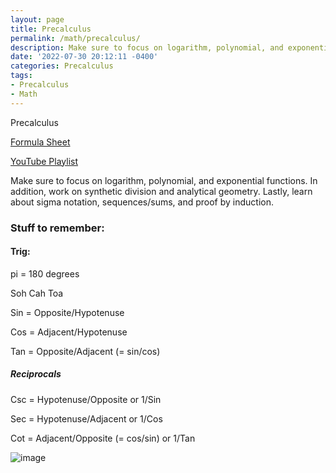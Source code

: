 ```yaml
---
layout: page
title: Precalculus
permalink: /math/precalculus/
description: Make sure to focus on logarithm, polynomial, and exponential functions.  In addition, work on synthetic division and analytical geometry. Lastly, learn about sigma notation,  sequences/sums, and proof by induction. 
date: '2022-07-30 20:12:11 -0400'
categories: Precalculus
tags:
- Precalculus
- Math
---
```



Precalculus

[Formula Sheet](https://github.com/avipars/CS-Resources/files/8949180/Precalculus.Formula.Sheet.pdf)


[YouTube Playlist](https://www.youtube.com/playlist?list=PL9DdgseuDZgLyPgbOqfu8xk2QaIPOBYvZ)

Make sure to focus on logarithm, polynomial, and exponential functions.  In addition, work on synthetic division and analytical geometry. Lastly, learn about sigma notation,  sequences/sums, and proof by induction. 


### Stuff to remember:


#### Trig: 

pi = 180 degrees

Soh Cah Toa

Sin = Opposite/Hypotenuse

Cos = Adjacent/Hypotenuse

Tan = Opposite/Adjacent (= sin/cos)

##### Reciprocals 

Csc = Hypotenuse/Opposite or 1/Sin

Sec = Hypotenuse/Adjacent or 1/Cos

Cot = Adjacent/Opposite (= cos/sin) or 1/Tan


![image](https://user-images.githubusercontent.com/5733247/182157678-4e2193b0-4258-482a-8315-47da4ed897f6.png)